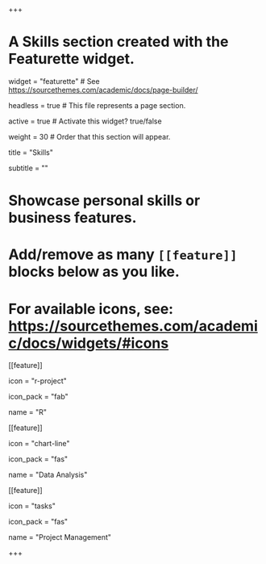 +++

# A Skills section created with the Featurette widget.

widget = "featurette"  # See https://sourcethemes.com/academic/docs/page-builder/

headless = true  # This file represents a page section.

active = true  # Activate this widget? true/false

weight = 30  # Order that this section will appear.


title = "Skills"

subtitle = ""



# Showcase personal skills or business features.

# Add/remove as many `[[feature]]` blocks below as you like.

# For available icons, see: https://sourcethemes.com/academic/docs/widgets/#icons

[[feature]]

  icon = "r-project"

  icon_pack = "fab"

  name = "R"


[[feature]]

  icon = "chart-line"

  icon_pack = "fas"

  name = "Data Analysis"


[[feature]]

  icon = "tasks"

  icon_pack = "fas"

  name = "Project Management"


+++